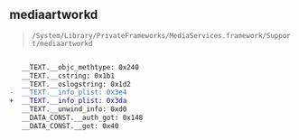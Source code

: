 ## mediaartworkd

> `/System/Library/PrivateFrameworks/MediaServices.framework/Support/mediaartworkd`

```diff

   __TEXT.__objc_methtype: 0x240
   __TEXT.__cstring: 0x1b1
   __TEXT.__oslogstring: 0x1d2
-  __TEXT.__info_plist: 0x3e4
+  __TEXT.__info_plist: 0x3da
   __TEXT.__unwind_info: 0xd0
   __DATA_CONST.__auth_got: 0x148
   __DATA_CONST.__got: 0x40

```
